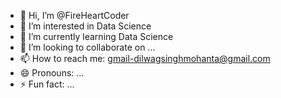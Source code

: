 - 👋 Hi, I’m @FireHeartCoder
- 👀 I’m interested in Data Science
- 🌱 I’m currently learning Data Science
- 💞️ I’m looking to collaborate on ...
- 📫 How to reach me: gmail-dilwagsinghmohanta@gmail.com
- 😄 Pronouns: ...
- ⚡ Fun fact: ...

<!---
FireHeartCoder/FireHeartCoder is a ✨ special ✨ repository because its `README.md` (this file) appears on your GitHub profile.
You can click the Preview link to take a look at your changes.
--->
